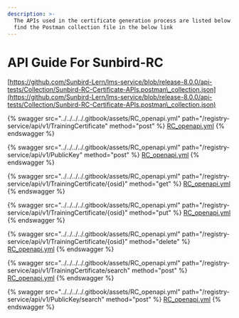 ```yaml
---
description: >-
  The APIs used in the certificate generation process are listed below. Kindly
  find the Postman collection file in the below link
---
```


# API Guide For Sunbird-RC

[https://github.com/Sunbird-Lern/lms-service/blob/release-8.0.0/api-tests/Collection/Sunbird-RC-Certificate-APIs.postman\_collection.json](https://github.com/Sunbird-Lern/lms-service/blob/release-8.0.0/api-tests/Collection/Sunbird-RC-Certificate-APIs.postman\_collection.json)

{% swagger src="../../../../.gitbook/assets/RC_openapi.yml" path="/registry-service/api/v1/TrainingCertificate" method="post" %}
[RC_openapi.yml](../../../../.gitbook/assets/RC_openapi.yml)
{% endswagger %}

{% swagger src="../../../../.gitbook/assets/RC_openapi.yml" path="/registry-service/api/v1/PublicKey" method="post" %}
[RC_openapi.yml](../../../../.gitbook/assets/RC_openapi.yml)
{% endswagger %}

{% swagger src="../../../../.gitbook/assets/RC_openapi.yml" path="/registry-service/api/v1/TrainingCertificate/{osid}" method="get" %}
[RC_openapi.yml](../../../../.gitbook/assets/RC_openapi.yml)
{% endswagger %}

{% swagger src="../../../../.gitbook/assets/RC_openapi.yml" path="/registry-service/api/v1/TrainingCertificate/{osid}" method="put" %}
[RC_openapi.yml](../../../../.gitbook/assets/RC_openapi.yml)
{% endswagger %}

{% swagger src="../../../../.gitbook/assets/RC_openapi.yml" path="/registry-service/api/v1/TrainingCertificate/{osid}" method="delete" %}
[RC_openapi.yml](../../../../.gitbook/assets/RC_openapi.yml)
{% endswagger %}

{% swagger src="../../../../.gitbook/assets/RC_openapi.yml" path="/registry-service/api/v1/TrainingCertificate/search" method="post" %}
[RC_openapi.yml](../../../../.gitbook/assets/RC_openapi.yml)
{% endswagger %}

{% swagger src="../../../../.gitbook/assets/RC_openapi.yml" path="/registry-service/api/v1/PublicKey/search" method="post" %}
[RC_openapi.yml](../../../../.gitbook/assets/RC_openapi.yml)
{% endswagger %}
